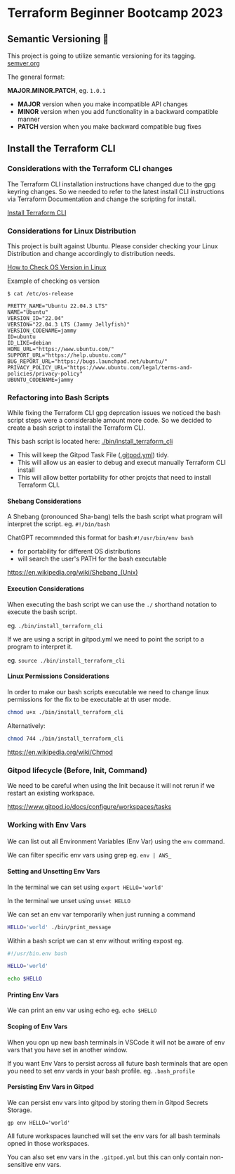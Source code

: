 # Terraform Beginner Bootcamp 2023

## Semantic Versioning :mage:

This project is going to utilize semantic versioning for its tagging.
[semver.org](https://sember.org/)

The general format:

**MAJOR.MINOR.PATCH**, eg. `1.0.1`

- **MAJOR** version when you make incompatible API changes
- **MINOR** version when you add functionality in a backward compatible manner
- **PATCH** version when you make backward compatible bug fixes

## Install the Terraform CLI

### Considerations with the Terraform CLI changes
The Terraform CLI installation instructions have changed due to the gpg keyring changes. So we needed to refer to the latest install CLI instructions via Terraform Documentation and change the scripting for install.

[Install Terraform CLI](https://developer.hashicorp.com/terraform/tutorials/aws-get-started/install-cli)

### Considerations for Linux Distribution

This project is built against Ubuntu. Please consider checking your Linux Distribution and change accordingly to distribution needs.

[How to Check OS Version in Linux](https://www.cyberciti.biz/faq/how-to-check-os-version-in-linux-command-line/)

Example of checking os version
```
$ cat /etc/os-release

PRETTY_NAME="Ubuntu 22.04.3 LTS"
NAME="Ubuntu"
VERSION_ID="22.04"
VERSION="22.04.3 LTS (Jammy Jellyfish)"
VERSION_CODENAME=jammy
ID=ubuntu
ID_LIKE=debian
HOME_URL="https://www.ubuntu.com/"
SUPPORT_URL="https://help.ubuntu.com/"
BUG_REPORT_URL="https://bugs.launchpad.net/ubuntu/"
PRIVACY_POLICY_URL="https://www.ubuntu.com/legal/terms-and-policies/privacy-policy"
UBUNTU_CODENAME=jammy
```

### Refactoring into Bash Scripts

While fixing the Terraform CLI gpg deprcation issues we noticed the bash script steps were a considerable amount more code. So we decided to create a bash script to install the Terraform CLI.

This bash script is located here: [./bin/install_terraform_cli](./bin/install_terraform_cli)

- This will keep the Gitpod Task File ([.gitpod.yml](.gitpod.yml)) tidy.
- This will allow us an easier to debug and execut manually Terraform CLI install
- This will allow better portability for other projcts that need to install Terraform CLI.

#### Shebang Considerations

A Shebang (pronounced Sha-bang) tells the bash script what program will interpret the script. eg. `#!/bin/bash`

ChatGPT recommnded this format for bash:`#!/usr/bin/env bash`

- for portability for different OS distributions
- will search the user's PATH for the bash executable

https://en.wikipedia.org/wiki/Shebang_(Unix)

#### Execution Considerations
When executing the bash script we can use the `./` shorthand notation to execute the bash script.

eg. `./bin/install_terraform_cli`

If we are using a script in gitpod.yml we need to point the script to a program to interpret it.

eg. `source ./bin/install_terraform_cli`

#### Linux Permissions Considerations

In order to make our bash scripts executable we need to change linux permissions for the fix to be executable at th user mode.

```sh
chmod u+x ./bin/install_terraform_cli
```

Alternatively:

```sh
chmod 744 ./bin/install_terraform_cli
```

https://en.wikipedia.org/wiki/Chmod

### Gitpod lifecycle (Before, Init, Command)

We need to be careful when using the Init because it will not rerun if we restart an existing workspace.

https://www.gitpod.io/docs/configure/workspaces/tasks

### Working with Env Vars

####

We can list out all Environment Variables (Env Var) using the `env` command.

We can filter specific env vars using grep eg. `env | AWS_`

#### Setting and Unsetting Env Vars

In the terminal we can set using `export HELLO='world'`

In the terminal we unset using `unset HELLO`

We can set an env var temporarily when just running a command

```sh
HELLO='world' ./bin/print_message
```
Within a bash script we can st env without writing expost eg.

```sh
#!/usr/bin.env bash

HELLO='world'

echo $HELLO
```

#### Printing Env Vars

We can print an env var using echo eg. `echo $HELLO`

#### Scoping of Env Vars

When you opn up new bash terminals in VSCode it will not be aware of env vars that you have set in another window.

If you want Env Vars to persist across all future bash terminals that are open you need to set env vards in your bash profile. eg. `.bash_profile`

#### Persisting Env Vars in Gitpod

We can persist env vars into gitpod by storing them in Gitpod Secrets Storage.

```
gp env HELLO='world'
```

All future workspaces launched will set the env vars for all bash terminals opned in those workspaces.

You can also set env vars in the `.gitpod.yml` but this can only contain non-sensitive env vars.